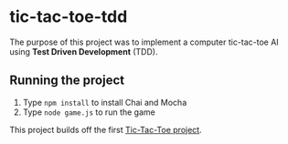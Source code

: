 # tic-tac-toe-tdd

The purpose of this project was to implement a computer tic-tac-toe AI using **Test Driven Development** (TDD).

## Running the project

1. Type `npm install` to install Chai and Mocha
2. Type `node game.js` to run the game

This project builds off the first [Tic-Tac-Toe project](https://github.com/joshn28/tic-tac-toe).
